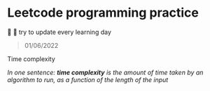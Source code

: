 # Leetcode programming practice

:boxing_glove: :boxing_glove: try to update every learning day

> 01/06/2022

Time complexity

*In one sentence: **time complexity** is the amount of time taken by an algorithm to run, as a function of the length of the input*
